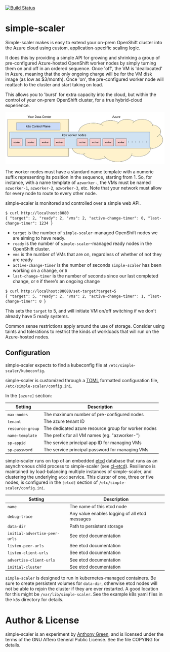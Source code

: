 [![Build Status](https://github.com/atgreen/simple-scaler/actions/workflows/build.yml/badge.svg)](https://github.com/atgreen/simple-scaler/actions)

# simple-scaler

Simple-scaler makes is easy to extend your on-prem OpenShift cluster
into the Azure cloud using custom, application-specific scaling logic.

It does this by providing a simple API for growing and shrinking a
group of pre-configured Azure-hosted OpenShift worker nodes by simply
turning them on and off in an ordered sequence.  Once 'off', the VM is
'deallocated' in Azure, meaning that the only ongoing charge will be
for the VM disk image (as low as $3/month).  Once 'on', the
pre-configured worker node will reattach to the cluster and start
taking on load.

This allows you to 'burst' for extra capacity into the cloud, but
within the control of your on-prem OpenShift cluster, for a true
hybrid-cloud experience.

![alt text](simple-scaler.png "Stretching your cluster to Azure")


The worker nodes must have a standard name template with a numeric
suffix representing its position in the sequence, starting
from 1. So, for instance, with a name template of `azworker-`, the VMs
must be named `azworker-1`, `azworker-2`, `azworker-3`, etc.  Note
that your network must allow for every node to route to every
other node.

simple-scaler is monitored and controlled over a simple web API.

```
$ curl http://localhost:8080
{ "target": 2, "ready": 2, "vms": 2, "active-change-timer": 0, "last-change-timer": 1234 }
```

 * `target` is the number of `simple-scaler`-managed OpenShift nodes we are aiming to have ready.
 * `ready` is the number of `simple-scaler`-managed ready nodes in the OpenShift cluster.
 * `vms` is the number of VMs that are on, regardless of whether of not they are ready
 * `active-change-timer` is the number of seconds `simple-scaler` has been working on a change, or `0`
 * `last-change-timer` is the number of seconds since our last completed change, or `0` if there's an ongoing change

```
$ curl http://localhost:88080/set-target?target=5
{ "target": 5, "ready": 2, "vms": 2, "active-change-timer": 1, "last-change-timer": 0 }
```

This sets the `target` to 5, and will initiate VM on/off switching if
we don't already have 5 ready systems.

Common sense restrictions apply around the use of storage.  Consider
using taints and tolerations to restrict the kinds of workloads that
will run on the Azure-hosted nodes.


Configuration
-------------

simple-scaler expects to find a kubeconfig file at `/etc/simple-scaler/kubeconfig`.

simple-scaler is customized through a [TOML](https://toml.io)
formatted configuration file, `/etc/simple-scaler/config.ini`.

In the `[azure]` section:

| Setting          | Description                                         |
|------------------|----------------------------------------------------- |
| `max-nodes`      | The maximum number of pre-configured nodes          |
| `tenant`         | The azure tenant ID                                 |
| `resource-group` | The dedicated azure resource group for worker nodes |
| `name-template`  | The prefix for all VM names (eg. "azworker-")       |
| `sp-appid`       | The service principal app ID for managing VMs       |
| `sp-password`    | The service principal password for managing VMs     |

simple-scaler runs on top of an embedded [etcd](https://etcd.io/)
database that runs as an asynchronous child process to simple-scaler
(see [cl-etcd](https://github.com/atgreen/cl-etcd)).  Resilience is
maintained by load-balancing multiple instances of simple-scaler, and
clustering the underlying `etcd` service.  This cluster of one, three
or five nodes, is configured in the `[etcd]` section of
`/etc/simple-scaler/config.ini`.

| Setting                       | Description                                    |
|-------------------------------|------------------------------------------------  |
| `name`                        | The name of this etcd node                     |
| `debug-trace`                 | Any value enables logging of all etcd messages |
| `data-dir`                    | Path to persistent storage                     |
| `initial-advertise-peer-urls` | See etcd documentation                         |
| `listen-peer-urls`            | See etcd documentation                         |
| `listen-client-urls`          | See etcd documentation                         |
| `advertise-client-urls`       | See etcd documentation                         |
| `initial-cluster`             | See etcd documentation                         |

`simple-scaler` is designed to run in kubernetes-managed containers.
Be sure to create persistent volumes for `data-dir`, otherwise etcd
nodes will not be able to rejoin the cluster if they are ever
restarted.  A good location for this might be
`/var/lib/simple-scaler`.  See the example k8s yaml files in the `k8s`
directory for details.

Author & License
=================

simple-scaler is an experiment by [Anthony
Green](https://linkedin.com/in/green), and is licensed under the terms
of the GNU Affero General Public License.  See the file COPYING for
details.
